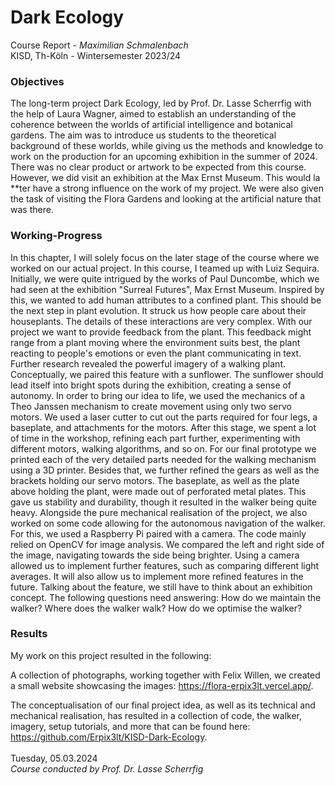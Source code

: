 # Dark Ecology
Course Report - *Maximilian Schmalenbach* <br>
KISD, Th-Köln - Wintersemester 2023/24

### Objectives
The long-term project Dark Ecology, led by Prof. Dr. Lasse Scherrfig with the help of Laura Wagner, aimed to establish an understanding of the coherence between the worlds of artificial intelligence and botanical gardens. The aim was to introduce us students to the theoretical background of these worlds, while giving us the methods and knowledge to work on the production for an upcoming exhibition in the summer of 2024.
There was no clear product or artwork to be expected from this course.
However, we did visit an exhibition at the Max Ernst Museum. This would la **ter have a strong influence on the work of my project. We were also given the task of visiting the Flora Gardens and looking at the artificial nature that was there.

### Working-Progress
In this chapter, I will solely focus on the later stage of the course where we worked on our actual project. In this course, I teamed up with Luiz Sequira. Initially, we were quite intrigued by the works of Paul Duncombe, which we had seen at the exhibition "Surreal Futures", Max Ernst Museum.
Inspired by this, we wanted to add human attributes to a confined plant. This should be the next step in plant evolution. It struck us how people care about their houseplants. The details of these interactions are very complex. With our project we want to provide feedback from the plant. This feedback might range from a plant moving where the environment suits best, the plant reacting to people's emotions or even the plant communicating in text.
Further research revealed the powerful imagery of a walking plant. Conceptually, we paired this feature with a sunflower. The sunflower should lead itself into bright spots during the exhibition, creating a sense of autonomy.
In order to bring our idea to life, we used the mechanics of a Theo Janssen mechanism to create movement using only two servo motors. We used a laser cutter to cut out the parts required for four legs, a baseplate, and attachments for the motors. After this stage, we spent a lot of time in the workshop, refining each part further, experimenting with different motors, walking algorithms, and so on.
For our final prototype we printed each of the very detailed parts needed for the walking mechanism using a 3D printer. Besides that, we further refined the gears as well as the brackets holding our servo motors. The baseplate, as well as the plate above holding the plant, were made out of perforated metal plates. This gave us stability and durability, though it resulted in the walker being quite heavy.
Alongside the pure mechanical realisation of the project, we also worked on some code allowing for the autonomous navigation of the walker. For this, we used a Raspberry Pi paired with a camera. The code mainly relied on OpenCV for image analysis. We compared the left and right side of the image, navigating towards the side being brighter. Using a camera allowed us to implement further features, such as comparing different light averages. It will also allow us to implement more refined features in the future.
Talking about the feature, we still have to think about an exhibition concept. The following questions need answering: How do we maintain the walker? Where does the walker walk? How do we optimise the walker?

### Results
My work on this project resulted in the following:

A collection of photographs, working together with Felix Willen, we created a small website showcasing the images: https://flora-erpix3lt.vercel.app/.

The conceptualisation of our final project idea, as well as its technical and mechanical realisation, has resulted in a collection of code, the walker, imagery, setup tutorials, and more that can be found here: https://github.com/Erpix3lt/KISD-Dark-Ecology.
<br><br>
Tuesday, 05.03.2024 <br>
*Course conducted by Prof. Dr. Lasse Scherrfig*

